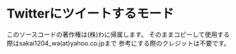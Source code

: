 # Twitterにツイートするモード
このソースコードの著作権は(株)わに帰属します。
そのままコピーして使用する際はsakai1204_wa(at)yahoo.co.jpまで
参考にする際のクレジットは不要です。
